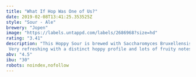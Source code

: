 ```yaml
---
title: "What If Hop Was One of Us?"
date: 2019-02-08T13:41:25.353525Z
style: "Sour - Ale"
brewery: "Jopen"
image: "https://labels.untappd.com/labels/2686968?size=hd"
rating: "3.41"
description: "This Hoppy Sour is brewed with Saccharomyces Bruxellensis Trois yeast, which imparts fruit aromas.  Very refreshing with a distinct hoppy profile and lots of fruity notes such as melon, apricot, peach and a hint of grapefruit."
abv: "4.5"
ibu: "30"
robots: noindex,nofollow
---
```

